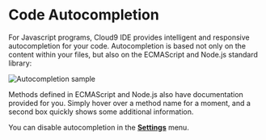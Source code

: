 # Code Autocompletion

For Javascript programs, Cloud9 IDE provides intelligent and responsive autocompletion for your code. Autocompletion is based not only on the content within your files, but also on the ECMAScript and Node.js standard library:

![Autocompletion sample](./anims/autocompletion.gif)

Methods defined in ECMAScript and Node.js also have documentation provided for you. Simply hover over a method name for a moment, and a second box quickly shows some additional information.

You can disable autocompletion in the [**Settings**](./ide_preferences.html) menu.